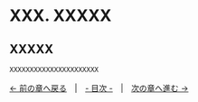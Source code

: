 ﻿# XXX. XXXXX

## XXXXX

```cpp
XXXXXXXXXXXXXXXXXXXXXX
```

[← 前の章へ戻る](XXXXXXXXXXXXXXXXXXXXXXXXXXXX.md)　|　[- 目次 -](Index.md)　|　[次の章へ進む →](XXXXXXXXXXXXXXXXXXXXXXXXXXXX.md)